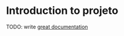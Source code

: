 # Introduction to projeto

TODO: write [great documentation](http://jacobian.org/writing/what-to-write/)
